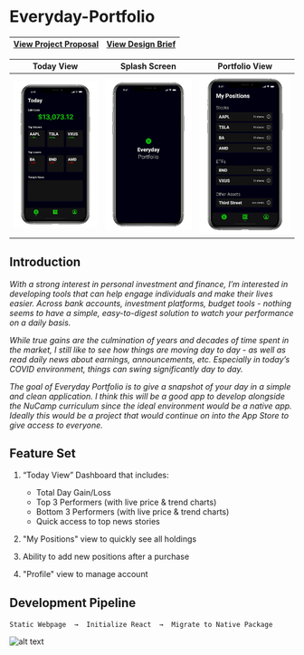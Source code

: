 # Everyday-Portfolio  

| [View Project Proposal](https://github.com/sethayotte/Portfolio_V1/blob/master/assets/SethMitchell_EverydayPortfolioProposal.pdf) | [View Design Brief](https://github.com/sethayotte/Portfolio_V1/blob/master/assets/EverydayPortfolio_DesignBrief.pdf) |
|------------|-------------|


| Today View      | Splash Screen      |  Portfolio View  |
|------------|-------------|-------------|
| ![alt text](https://github.com/sethayotte/Portfolio_V1/blob/master/assets/Today-View-Full.png) | ![alt text](https://github.com/sethayotte/Portfolio_V1/blob/master/assets/Splash-Screen.png) | ![alt text](https://github.com/sethayotte/Portfolio_V1/blob/master/assets/Portfolio-View.png) |

## Introduction

*With a strong interest in personal investment and finance, I’m interested in developing tools that
can help engage individuals and make their lives easier. Across bank accounts, investment
platforms, budget tools - nothing seems to have a simple, easy-to-digest solution to watch your
performance on a daily basis.*

*While true gains are the culmination of years and decades of time spent in the market, I still like to
see how things are moving day to day - as well as read daily news about earnings, announcements,
etc. Especially in today’s COVID environment, things can swing significantly day to day.*

*The goal of Everyday Portfolio is to give a snapshot of your day in a simple and clean application. I
think this will be a good app to develop alongside the NuCamp curriculum since the ideal
environment would be a native app. Ideally this would be a project that would continue on into the
App Store to give access to everyone.*


## Feature Set

1. “Today View” Dashboard that includes:
      - Total Day Gain/Loss
      - Top 3 Performers (with live price & trend charts)
      - Bottom 3 Performers (with live price & trend charts)
      - Quick access to top news stories

2. "My Positions" view to quickly see all holdings

3. Ability to add new positions after a purchase

4. "Profile" view to manage account


## Development Pipeline

```
Static Webpage  →  Initialize React  →  Migrate to Native Package
```

![alt text](https://github.com/sethayotte/Portfolio_V1/blob/master/assets/Web-Based-View.png)
